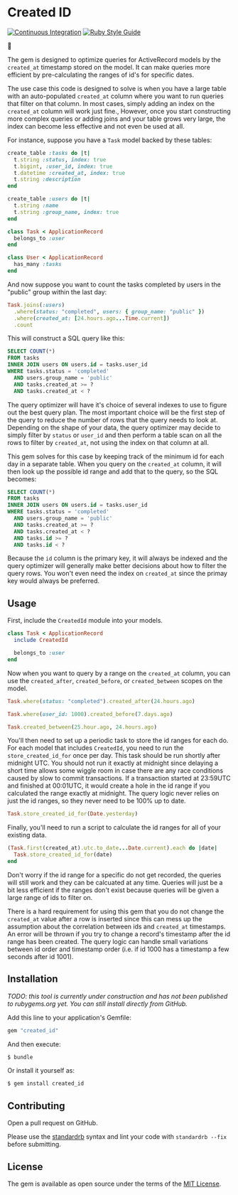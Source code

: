 # Created ID

[![Continuous Integration](https://github.com/bdurand/created_id/actions/workflows/continuous_integration.yml/badge.svg)](https://github.com/bdurand/created_id/actions/workflows/continuous_integration.yml)
[![Ruby Style Guide](https://img.shields.io/badge/code_style-standard-brightgreen.svg)](https://github.com/testdouble/standard)

:construction:

The gem is designed to optimize queries for ActiveRecord models by the `created_at` timestamp stored on the model. It can make queries more efficient by pre-calculating the ranges of id's for specific dates.

The use case this code is designed to solve is when you have a large table with an auto-populated `created_at` column where you want to run queries that filter on that column. In most cases, simply adding an index on the `created_at` column will work just fine., However, once you start constructing more complex queries or adding joins and your table grows very large, the index can become less effective and not even be used at all.

For instance, suppose you have a `Task` model backed by these tables:

```ruby
create_table :tasks do |t|
  t.string :status, index: true
  t.bigint, :user_id, index: true
  t.datetime :created_at, index: true
  t.string :description
end

create_table :users do |t|
  t.string :name
  t.string :group_name, index: true
end

class Task < ApplicationRecord
  belongs_to :user
end

class User < ApplicationRecord
  has_many :tasks
end
```

And now suppose you want to count the tasks completed by users in the "public" group within the last day:

```ruby
Task.joins(:users)
  .where(status: "completed", users: { group_name: "public" })
  .where(created_at: [24.hours.ago...Time.current])
  .count
```

This will construct a SQL query like this:

```sql
SELECT COUNT(*)
FROM tasks
INNER JOIN users ON users.id = tasks.user_id
WHERE tasks.status = 'completed'
  AND users.group_name = 'public'
  AND tasks.created_at >= ?
  AND tasks.created_at < ?
```

The query optimizer will have it's choice of several indexes to use to figure out the best query plan. The most important choice will be the first step of the query to reduce the number of rows that the query needs to look at. Depending on the shape of your data, the query optimizer may decide to simply filter by `status` or `user_id` and then perform a table scan on all the rows to filter by `created_at`, not using the index on that column at all.

This gem solves for this case by keeping track of the minimum id for each day in a separate table. When you query on the `created_at` column, it will then look up the possible id range and add that to the query, so the SQL becomes:

```sql
SELECT COUNT(*)
FROM tasks
INNER JOIN users ON users.id = tasks.user_id
WHERE tasks.status = 'completed'
  AND users.group_name = 'public'
  AND tasks.created_at >= ?
  AND tasks.created_at < ?
  AND tasks.id >= ?
  AND tasks.id < ?
```

Because the `id` column is the primary key, it will always be indexed and the query optimizer will generally make better decisions about how to filter the query rows. You won't even need the index on `created_at` since the primay key would always be preferred.

## Usage

First, include the `CreatedId` module into your models.

```ruby
class Task < ApplicationRecord
  include CreatedId

  belongs_to :user
end
```

Now when you want to query by a range on the `created_at` column, you can use the `created_after`, `created_before`, or `created_between` scopes on the model.

```ruby
Task.where(status: "completed").created_after(24.hours.ago)

Task.where(user_id: 1000).created_before(7.days.ago)

Task.created_between(25.hour.ago, 24.hours.ago)
```

You'll then need to set up a periodic task to store the id ranges for each do. For each model that includes `CreatedId`, you need to run the `store_created_id_for` once per day. This task should be run shortly after midnight UTC. You should not run it exactly at midnight since delaying a short time allows some wiggle room in case there are any race conditions caused by slow to commit transactions. If a transaction started at 23:59UTC and finished at 00:01UTC, it would create a hole in the id range if you calculated the range exactly at midnight. The query logic never relies on just the id ranges, so they never need to be 100% up to date.

```ruby
Task.store_created_id_for(Date.yesterday)
```

Finally, you'll need to run a script to calculate the id ranges for all of your existing data.

```ruby
(Task.first(created_at).utc.to_date...Date.current).each do |date|
  Task.store_created_id_for(date)
end
```

Don't worry if the id range for a specific do not get recorded, the queries will still work and they can be calcuated at any time. Queries will just be a bit less efficient if the ranges don't exist because queries will be given a large range of ids to filter on.

There is a hard requirement for using this gem that you do not change the `created_at` value after a row is inserted since this can mess up the assumption about the correlation between ids and `created_at` timestamps. An error will be thrown if you try to change a record's timestamp after the id range has been created. The query logic can handle small variations between id order and timestamp order (i.e. if id 1000 has a timestamp a few seconds after id 1001).

## Installation

_TODO: this tool is currently under construction and has not been published to rubygems.org yet. You can still install directly from GitHub._

Add this line to your application's Gemfile:

```ruby
gem "created_id"
```

And then execute:
```bash
$ bundle
```

Or install it yourself as:
```bash
$ gem install created_id
```

## Contributing

Open a pull request on GitHub.

Please use the [standardrb](https://github.com/testdouble/standard) syntax and lint your code with `standardrb --fix` before submitting.

## License

The gem is available as open source under the terms of the [MIT License](https://opensource.org/licenses/MIT).
